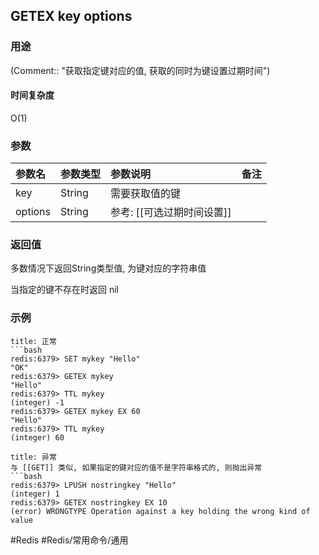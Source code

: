 ## GETEX key options

### 用途
(Comment:: "获取指定键对应的值, 获取的同时为键设置过期时间")

#### 时间复杂度
O(1)

### 参数
|参数名|参数类型|参数说明|备注|
|:-|:-|:-|:-|
|key|String|需要获取值的键||
|options|String|参考: [[可选过期时间设置]]||

### 返回值
多数情况下返回String类型值, 为键对应的字符串值

当指定的键不存在时返回 nil

### 示例
```ad-info
title: 正常
```bash
redis:6379> SET mykey "Hello"
"OK"
redis:6379> GETEX mykey
"Hello"
redis:6379> TTL mykey
(integer) -1
redis:6379> GETEX mykey EX 60
"Hello"
redis:6379> TTL mykey
(integer) 60
```

```ad-danger
title: 异常
与 [[GET]] 类似, 如果指定的键对应的值不是字符串格式的, 则抛出异常
```bash
redis:6379> LPUSH nostringkey "Hello"
(integer) 1
redis:6379> GETEX nostringkey EX 10
(error) WRONGTYPE Operation against a key holding the wrong kind of value
```

#Redis #Redis/常用命令/通用